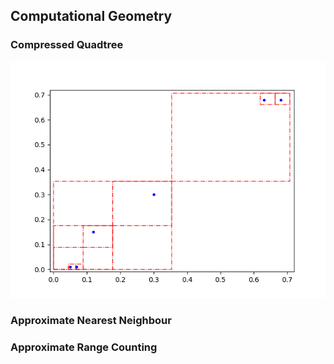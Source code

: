 ## Computational Geometry

### Compressed Quadtree
![](compr_qt.png)

### Approximate Nearest Neighbour

### Approximate Range Counting

